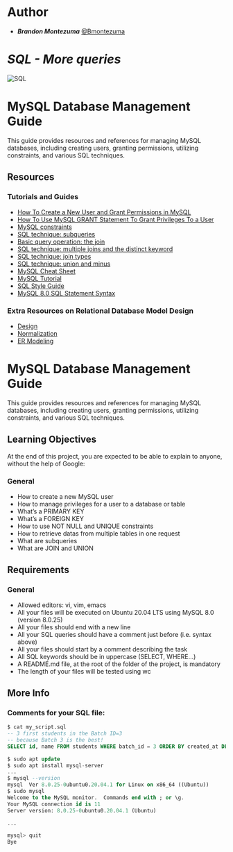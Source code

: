 
# **Author**

- ***Brandon Montezuma*** [@Bmontezuma](https://github.com/Bmontezuma)

# ***SQL - More queries***


![SQL](https://s3.eu-west-3.amazonaws.com/hbtn.intranet.project.files/holbertonschool-higher-level_programming+/274/66988091.jpg)

# MySQL Database Management Guide

This guide provides resources and references for managing MySQL databases, including creating users, granting permissions, utilizing constraints, and various SQL techniques.

## Resources

### Tutorials and Guides

- [How To Create a New User and Grant Permissions in MySQL](https://www.digitalocean.com/community/tutorials/how-to-create-a-new-user-and-grant-permissions-in-mysql)
- [How To Use MySQL GRANT Statement To Grant Privileges To a User](https://www.mysqltutorial.org/mysql-adminsitration/mysql-grant/)
- [MySQL constraints](https://www.mysqltutorial.org/mysql-constraint/)
- [SQL technique: subqueries](https://www.sqltutorial.org/sql-subquery/)
- [Basic query operation: the join](https://www.sqlshack.com/sql-join-overview/)
- [SQL technique: multiple joins and the distinct keyword](https://www.sqlshack.com/sql-join-overview/)
- [SQL technique: join types](https://www.sqlshack.com/sql-join-overview/)
- [SQL technique: union and minus](https://www.sqlshack.com/sql-union-overview/)
- [MySQL Cheat Sheet](https://devhints.io/mysql)
- [MySQL Tutorial](https://www.mysqltutorial.org/)
- [SQL Style Guide](https://www.sqlstyle.guide/)
- [MySQL 8.0 SQL Statement Syntax](https://dev.mysql.com/doc/refman/8.0/en/sql-statements.html)

### Extra Resources on Relational Database Model Design

- [Design](https://www.guru99.com/database-design.html)
- [Normalization](https://www.guru99.com/database-normalization.html)
- [ER Modeling](https://www.guru99.com/er-modeling.html)

# MySQL Database Management Guide

This guide provides resources and references for managing MySQL databases, including creating users, granting permissions, utilizing constraints, and various SQL techniques.

## Learning Objectives

At the end of this project, you are expected to be able to explain to anyone, without the help of Google:

### General

- How to create a new MySQL user
- How to manage privileges for a user to a database or table
- What’s a PRIMARY KEY
- What’s a FOREIGN KEY
- How to use NOT NULL and UNIQUE constraints
- How to retrieve datas from multiple tables in one request
- What are subqueries
- What are JOIN and UNION

## Requirements

### General

- Allowed editors: vi, vim, emacs
- All your files will be executed on Ubuntu 20.04 LTS using MySQL 8.0 (version 8.0.25)
- All your files should end with a new line
- All your SQL queries should have a comment just before (i.e. syntax above)
- All your files should start by a comment describing the task
- All SQL keywords should be in uppercase (SELECT, WHERE…)
- A README.md file, at the root of the folder of the project, is mandatory
- The length of your files will be tested using wc

## More Info

### Comments for your SQL file:

```sql
$ cat my_script.sql
-- 3 first students in the Batch ID=3
-- because Batch 3 is the best!
SELECT id, name FROM students WHERE batch_id = 3 ORDER BY created_at DESC LIMIT 3;

$ sudo apt update
$ sudo apt install mysql-server
...
$ mysql --version
mysql  Ver 8.0.25-0ubuntu0.20.04.1 for Linux on x86_64 ((Ubuntu))
$ sudo mysql
Welcome to the MySQL monitor.  Commands end with ; or \g.
Your MySQL connection id is 11
Server version: 8.0.25-0ubuntu0.20.04.1 (Ubuntu)

...

mysql> quit
Bye

